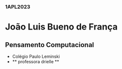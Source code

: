 ### 1APL2023
# João Luis Bueno de França
## Pensamento Computacional
- Colégio Paulo Leminski
- ** professora drielle **
